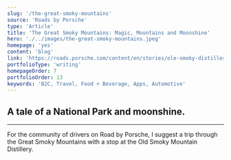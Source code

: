 ```yaml
---
slug: '/the-great-smoky-mountains'
source: 'Roads by Porsche'
type: 'Article'
title: 'The Great Smoky Mountains: Magic, Mountains and Moonshine'
hero: './../images/the-great-smoky-mountains.jpeg'
homepage: 'yes'
content: 'blog'
link: 'https://roads.porsche.com/content/en/stories/ole-smoky-distillery'
portfolioType: 'writing'
homepageOrder: 7
portfolioOrder: 13
keywords: 'B2C, Travel, Food + Beverage, Apps, Automotive'
---
```


## A tale of a National Park and moonshine.

---

For the community of drivers on Road by Porsche, I suggest a trip through the Great Smoky Mountains with a stop at the Old Smoky Mountain Distillery.
